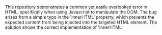 This repository demonstrates a common yet easily overlooked error in HTML, specifically when using Javascript to manipulate the DOM.  The bug arises from a simple typo in the 'innerHTML' property, which prevents the expected content from being injected into the targeted HTML element. The solution shows the correct implementation of 'innerHTML'.